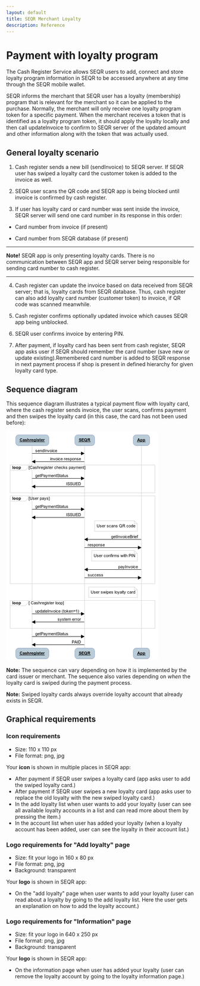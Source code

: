 ```yaml
---
layout: default
title: SEQR Merchant Loyalty
description: Reference
---
```



# Payment with loyalty program

The Cash Register Service allows SEQR users to add, connect and store loyalty program information in SEQR to be accessed anywhere at any time through the SEQR mobile wallet. 

SEQR informs the merchant that SEQR user has a loyalty (membership) program that is relevant for the merchant so it can be applied to the purchase. Normally, the merchant will only receive one loyalty program token for a specific payment.
When the merchant receives a token that is identified as a loyalty program token, it should apply the loyalty locally and then call updateInvoice to confirm to SEQR server of the updated amount and other information along with the token that was actually used.

## General loyalty scenario

1) Cash register sends a new bill (sendInvoice) to SEQR server. If SEQR user has swiped a loyalty card the customer token is added to the invoice as well.

2) SEQR user scans the QR code and SEQR app is being blocked until invoice is confirmed by cash register.

3) If user has loyalty card or card number was sent inside the invoice, SEQR server will send one card number in its response in this order:

* Card number from invoice (if present)

* Card number from SEQR database (if present)

 ________________________________________
  **Note!** SEQR app is only presenting loyalty cards. There is no communication between SEQR app and SEQR server being responsible for sending card number to cash register.

________________________________________



4) Cash register can update the invoice based on data received from SEQR server; that is, loyalty cards from SEQR database. Thus, cash register can also add loyalty card number (customer token) to invoice, if QR code was scanned meanwhile.

5) Cash register confirms optionally updated invoice which causes SEQR app being unblocked.

6) SEQR user confirms invoice by entering PIN.

7) After payment, if loyalty card has been sent from cash register, SEQR app asks user if SEQR should remember the card number (save new or update existing).Remembered card number is added to SEQR response in next payment process if shop is present in defined hierarchy for given loyalty card type.

## Sequence diagram

This sequence diagram illustrates a typical payment flow with loyalty card, where the cash register sends invoice, the user scans, confirms payment and then swipes the loyalty card (in this case, the card has not been used before):

<!-- div class="diagram">

Cashregister->SEQR: sendInvoice
SEQR->Cashregister: invoice response
Note right of Cashregister: Cashregister loop
Cashregister->SEQR: getPaymentStatus
SEQR->Cashregister: ISSUED
Note right of Cashregister: User pays
Cashregister->SEQR: getPaymentStatus
SEQR->Cashregister: ISSUED
Note left of App: User scans QR code
App->SEQR: getInvoiceBrief
SEQR->App: response
Note left of App: User confirms\n with PIN
App->SEQR: payInvoice
SEQR->App: success
Note left of App: User swipes\n loyalty card
Note right of Cashregister: Cashregister loop
Cashregister->SEQR: updateInvoice (token=1)
SEQR->Cashregister: system error
Cashregister->SEQR: getPaymentStatus
SEQR->Cashregister: PAID
</div>

<script>
 $(".diagram").sequenceDiagram({theme: 'simple'});
</script -->

<img src="/assets/images/loyalty.png" />


**Note:** The sequence can vary depending on how it is implemented by the card issuer or merchant. The sequence also varies depending on *when* the loyalty card is swiped during the payment process.

**Note:** Swiped loyalty cards always override loyalty account that already exists in SEQR.


## Graphical requirements

### Icon requirements

* Size: 110 x 110 px
* File format: png, jpg

Your **icon** is shown in multiple places in SEQR app:

* After payment if SEQR user swipes a loyalty card (app asks user to add the swiped loyalty card.)
* After payment if SEQR user swipes a new loyalty card (app asks user to replace the old loyalty with the new swiped loyalty card.)
* In the add loyalty list when user wants to add your loyalty (user can see all available loyalty accounts in a list and can read more about them by pressing the item.)
* In the account list when user has added your loyalty (when a loyalty account has been added, user can see the loyalty in their account list.)


### Logo requirements for "Add loyalty" page

* Size: fit your logo in 160 x 80 px
* File format: png, jpg
* Background: transparent

Your **logo** is shown in SEQR app:

* On the "add loyalty" page when user wants to add your loyalty (user can read about a loyalty by going to the add loyalty list. Here the user gets an explanation on how to add the loyalty account.)


### Logo requirements for "Information" page

* Size: fit your logo in 640 x 250 px
* File format: png, jpg
* Background: transparent

Your **logo** is shown in SEQR app:

* On the information page when user has added your loyalty (user can remove the loyalty account by going to the loyalty information page.)













